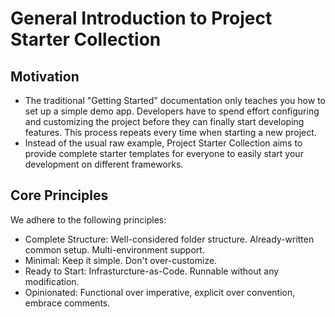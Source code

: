 # General Introduction to Project Starter Collection

## Motivation

- The traditional "Getting Started" documentation only teaches you how to set up a simple demo app. Developers have to spend effort configuring and customizing the project before they can finally start developing features. This process repeats every time when starting a new project.
- Instead of the usual raw example, Project Starter Collection aims to provide complete starter templates for everyone to easily start your development on different frameworks.

## Core Principles

We adhere to the following principles:

- Complete Structure: Well-considered folder structure. Already-written common setup. Multi-environment support.
- Minimal: Keep it simple. Don't over-customize.
- Ready to Start: Infrasturcture-as-Code. Runnable without any modification.
- Opinionated: Functional over imperative, explicit over convention, embrace comments.
